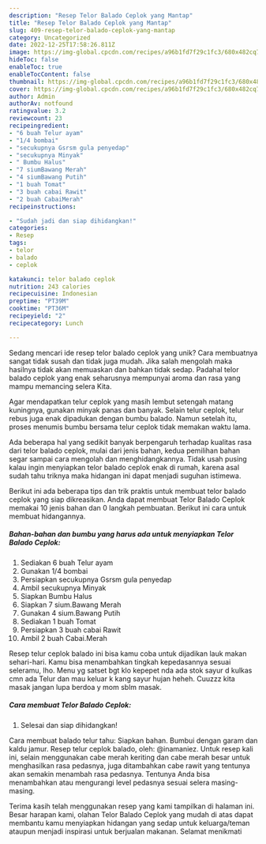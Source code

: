 ```yaml
---
description: "Resep Telor Balado Ceplok yang Mantap"
title: "Resep Telor Balado Ceplok yang Mantap"
slug: 409-resep-telor-balado-ceplok-yang-mantap
category: Uncategorized
date: 2022-12-25T17:58:26.811Z
image: https://img-global.cpcdn.com/recipes/a96b1fd7f29c1fc3/680x482cq70/telor-balado-ceplok-foto-resep-utama.jpg
hideToc: false
enableToc: true
enableTocContent: false
thumbnail: https://img-global.cpcdn.com/recipes/a96b1fd7f29c1fc3/680x482cq70/telor-balado-ceplok-foto-resep-utama.jpg
cover: https://img-global.cpcdn.com/recipes/a96b1fd7f29c1fc3/680x482cq70/telor-balado-ceplok-foto-resep-utama.jpg
author: Admin
authorAv: notfound
ratingvalue: 3.2
reviewcount: 23
recipeingredient:
- "6 buah Telur ayam"
- "1/4 bombai"
- "secukupnya Gsrsm gula penyedap"
- "secukupnya Minyak"
- " Bumbu Halus"
- "7 siumBawang Merah"
- "4 siumBawang Putih"
- "1 buah Tomat"
- "3 buah cabai Rawit"
- "2 buah CabaiMerah"
recipeinstructions:

- "Sudah jadi dan siap dihidangkan!"
categories:
- Resep
tags:
- telor
- balado
- ceplok

katakunci: telor balado ceplok 
nutrition: 243 calories
recipecuisine: Indonesian
preptime: "PT39M"
cooktime: "PT36M"
recipeyield: "2"
recipecategory: Lunch

---
```





Sedang mencari ide resep telor balado ceplok yang unik? Cara membuatnya sangat tidak susah dan tidak juga mudah. Jika salah mengolah maka hasilnya tidak akan memuaskan dan bahkan tidak sedap. Padahal telor balado ceplok yang enak seharusnya mempunyai aroma dan rasa yang mampu memancing selera Kita.





Agar mendapatkan telur ceplok yang masih lembut setengah matang kuningnya, gunakan minyak panas dan banyak. Selain telur ceplok, telur rebus juga enak dipadukan dengan bumbu balado. Namun setelah itu, proses menumis bumbu bersama telur ceplok tidak memakan waktu lama.

Ada beberapa hal yang sedikit banyak berpengaruh terhadap kualitas rasa dari telor balado ceplok, mulai dari jenis bahan, kedua pemilihan bahan segar sampai cara mengolah dan menghidangkannya. Tidak usah pusing kalau ingin menyiapkan telor balado ceplok enak di rumah, karena asal sudah tahu triknya maka hidangan ini dapat menjadi suguhan istimewa.






Berikut ini ada beberapa tips dan trik praktis untuk membuat telor balado ceplok yang siap dikreasikan. Anda dapat membuat Telor Balado Ceplok memakai 10 jenis bahan dan 0 langkah pembuatan. Berikut ini cara untuk membuat hidangannya.

<!--inarticleads1-->

##### Bahan-bahan dan bumbu yang harus ada untuk menyiapkan Telor Balado Ceplok:

1. Sediakan 6 buah Telur ayam
1. Gunakan 1/4 bombai
1. Persiapkan secukupnya Gsrsm gula penyedap
1. Ambil secukupnya Minyak
1. Siapkan  Bumbu Halus
1. Siapkan 7 sium.Bawang Merah
1. Gunakan 4 sium.Bawang Putih
1. Sediakan 1 buah Tomat
1. Persiapkan 3 buah cabai Rawit
1. Ambil 2 buah Cabai.Merah


Resep telur ceplok balado ini bisa kamu coba untuk dijadikan lauk makan sehari-hari. Kamu bisa menambahkan tingkah kepedasannya sesuai seleramu, lho. Menu yg satset bgt klo kepepet nda ada stok sayur d kulkas cmn ada Telur dan mau keluar k kang sayur hujan heheh. Cuuzzz kita masak jangan lupa berdoa y mom sblm masak. 

<!--inarticleads2-->

##### Cara membuat Telor Balado Ceplok:


1. Selesai dan siap dihidangkan!

Cara membuat balado telur tahu: Siapkan bahan. Bumbui dengan garam dan kaldu jamur. Resep telur ceplok balado, oleh: @inamaniez. Untuk resep kali ini, selain menggunakan cabe merah keriting dan cabe merah besar untuk menghasilkan rasa pedasnya, juga ditambahkan cabe rawit yang tentunya akan semakin menambah rasa pedasnya. Tentunya Anda bisa menambahkan atau mengurangi level pedasnya sesuai selera masing-masing. 

Terima kasih telah menggunakan resep yang kami tampilkan di halaman ini. Besar harapan kami, olahan Telor Balado Ceplok yang mudah di atas dapat membantu kamu menyiapkan hidangan yang sedap untuk keluarga/teman ataupun menjadi inspirasi untuk berjualan makanan. Selamat menikmati
